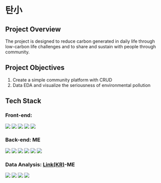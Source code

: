<h1>탄小</h1>
<h2>Project Overview</h2>
The project is designed to reduce carbon generated in daily life through low-carbon life challenges and to share and sustain with people through community.
<h2>Project Objectives</h2>
<ol><li>Create a simple community platform with CRUD</li>
  <li>Data EDA and visualize the seriousness of environmental pollution</li></ol>
<h2>Tech Stack</h2>
<h3>Front-end:</h3>
<div align="left">
<img src="https://img.shields.io/badge/-typeScript-white?style=for-the-badge&logo=typescript&logoColor=3178C6"/>
  <img src="https://img.shields.io/badge/-React-white?style=for-the-badge&logo=React&logoColor=61DAFB"/>
  <img src="https://img.shields.io/badge/-yarn-white?style=for-the-badge&logo=yarn&logoColor=2C8EBB"/>
  <img src="https://img.shields.io/badge/-Axios-white?style=for-the-badge&logo=Axios&logoColor=5A29E4"/>
  <img src="https://img.shields.io/badge/-chart-white?style=for-the-badge&logo=chart.js&logoColor=FF6384"/>
</div>
<h3>Back-end: ME</h3>
<div align="left">
<img src="https://img.shields.io/badge/-JavaScript-white?style=for-the-badge&logo=JavaScript&logoColor=F7DF1E"/>
  <img src="https://img.shields.io/badge/-node-white?style=for-the-badge&logo=node.js&logoColor=339933"/>
  <img src="https://img.shields.io/badge/-Express-white?style=for-the-badge&logo=Express&logoColor=000000"/>
  <img src="https://img.shields.io/badge/-prisma-white?style=for-the-badge&logo=Prisma&logoColor=2D3748"/>
  <img src="https://img.shields.io/badge/-mysql-white?style=for-the-badge&logo=MySQL&logoColor=4479A1"/>
  <img src="https://img.shields.io/badge/-jwt-white?style=for-the-badge&logo=JSON-Web-Tokens&logoColor=000000"/>
</div>
<h3>Data Analysis: <a href="https://github.com/KongTi/Project/blob/main/엘리스%20데이터%20분석%20프로젝트/탄소(위험성자료).ipynb" target="_blank">Link(KR)</a>-ME</h3>
<div align="left">
<img src="https://img.shields.io/badge/-PYTHON-white?style=for-the-badge&logo=Python&logoColor=3776AB"/>
  <img src="https://img.shields.io/badge/-numpy-white?style=for-the-badge&logo=numpy&logoColor=013243"/>
  <img src="https://img.shields.io/badge/-pandas-white?style=for-the-badge&logo=pandas&logoColor=150458"/>
  <img src="https://img.shields.io/badge/-matplotlib-white?style=for-the-badge&logo=Python&logoColor=3776AB"/>
</div>
